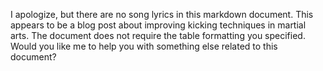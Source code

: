 I apologize, but there are no song lyrics in this markdown document. This appears to be a blog post about improving kicking techniques in martial arts. The document does not require the table formatting you specified. Would you like me to help you with something else related to this document?
